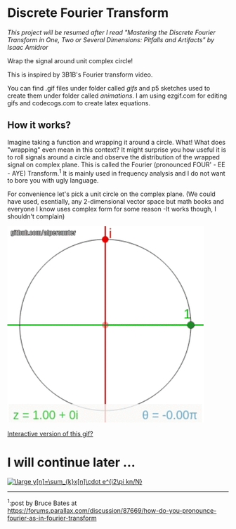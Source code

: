 # Discrete Fourier Transform

_This project will be resumed after I read "Mastering the Discrete Fourier Transform in One, Two or Several Dimensions: Pitfalls and Artifacts" by Isaac Amidror_

Wrap the signal around unit complex circle!

This is inspired by 3B1B's Fourier transform video.

You can find .gif files under folder called *gifs* and p5 sketches used to create them under folder called *animations*. 
I am using ezgif.com for editing gifs and codecogs.com to create latex equations.

## How it works?

Imagine taking a function and wrapping it around a circle. What! What does "wrapping" even mean in this context? 
It might surprise you how useful it is to roll signals around a circle and observe the distribution of the wrapped signal on complex plane. This is called the Fourier (pronounced FOUR' - EE - AYE) Transform.<sup>1</sup> It is mainly used in frequency analysis and I do not want to bore you with ugly language.

For convenience let's pick a unit circle on the complex plane. (We could have used, esentially, any 2-dimensional vector space but math books and everyone I know uses complex form for some reason -It works though, I shouldn't complain)

![Complex Unit Circle Animation](gifs/Complex%20Unit%20Circle.gif)

<a href="https://editor.p5js.org/alpersunter1@gmail.com/present/cX1xOPs8w" target="_blank">Interactive version of this gif?</a>


# I will continue later ...


<a href="https://www.codecogs.com/eqnedit.php?latex=\dpi{150}&space;\large&space;y[n]=\sum_{k}x[n]\cdot&space;e^{i2\pi&space;kn/N}" target="_blank"><img src="https://latex.codecogs.com/gif.latex?\dpi{150}&space;\large&space;y[n]=\sum_{k}x[n]\cdot&space;e^{i2\pi&space;kn/N}" title="\large y[n]=\sum_{k}x[n]\cdot e^{i2\pi kn/N}" /></a>

--------
<sup>1</sup>:post by Bruce Bates at https://forums.parallax.com/discussion/87669/how-do-you-pronounce-fourier-as-in-fourier-transform
